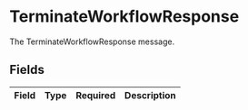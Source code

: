 # TerminateWorkflowResponse

The TerminateWorkflowResponse message.


## Fields

| Field       | Type        | Required    | Description |
| ----------- | ----------- | ----------- | ----------- |